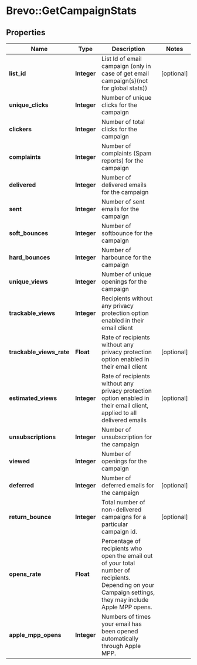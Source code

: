 # Brevo::GetCampaignStats

## Properties
Name | Type | Description | Notes
------------ | ------------- | ------------- | -------------
**list_id** | **Integer** | List Id of email campaign (only in case of get email campaign(s)(not for global stats)) | [optional] 
**unique_clicks** | **Integer** | Number of unique clicks for the campaign | 
**clickers** | **Integer** | Number of total clicks for the campaign | 
**complaints** | **Integer** | Number of complaints (Spam reports) for the campaign | 
**delivered** | **Integer** | Number of delivered emails for the campaign | 
**sent** | **Integer** | Number of sent emails for the campaign | 
**soft_bounces** | **Integer** | Number of softbounce for the campaign | 
**hard_bounces** | **Integer** | Number of harbounce for the campaign | 
**unique_views** | **Integer** | Number of unique openings for the campaign | 
**trackable_views** | **Integer** | Recipients without any privacy protection option enabled in their email client | 
**trackable_views_rate** | **Float** | Rate of recipients without any privacy protection option enabled in their email client | [optional] 
**estimated_views** | **Integer** | Rate of recipients without any privacy protection option enabled in their email client, applied to all delivered emails | [optional] 
**unsubscriptions** | **Integer** | Number of unsubscription for the campaign | 
**viewed** | **Integer** | Number of openings for the campaign | 
**deferred** | **Integer** | Number of deferred emails for the campaign | [optional] 
**return_bounce** | **Integer** | Total number of non-delivered campaigns for a particular campaign id. | [optional] 
**opens_rate** | **Float** | Percentage of recipients who open the email out of your total number of recipients. Depending on your Campaign settings, they may include Apple MPP opens. | 
**apple_mpp_opens** | **Integer** | Numbers of times your email has been opened automatically through Apple MPP. | 


